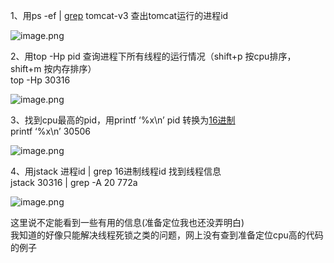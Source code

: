 1、用ps -ef | [grep](https://so.csdn.net/so/search?q=grep&spm=1001.2101.3001.7020) tomcat-v3 查出tomcat运行的进程id

![image.png](assets/image-20220326145156-in9cvns.png)

2、用top -Hp pid 查询进程下所有线程的运行情况（shift+p 按cpu排序，shift+m 按内存排序）  
top -Hp 30316  

![image.png](assets/image-20220326145143-qchzrwe.png)

3、找到cpu最高的pid，用printf ‘%x\n’ pid 转换为[16进制](https://so.csdn.net/so/search?q=16%E8%BF%9B%E5%88%B6&spm=1001.2101.3001.7020)  
printf ‘%x\n’ 30506  

![image.png](assets/image-20220326145214-gw5bpuj.png)

4、用jstack 进程id | grep 16进制线程id 找到线程信息  
jstack 30316 | grep -A 20 772a  

![image.png](assets/image-20220326145222-p7ba9ax.png)

这里说不定能看到一些有用的信息(准备定位我也还没弄明白)  
我知道的好像只能解决线程死锁之类的问题，网上没有查到准备定位cpu高的代码的例子
